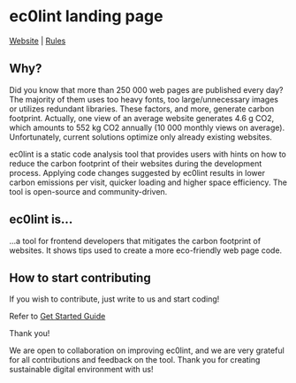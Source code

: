 # ec0lint landing page

[Website](http://ec0lint.com) |
[Rules](http://ec0lint.com/features)

## Why?
Did you know that more than 250 000 web pages are published every day? The majority of them uses too heavy fonts, too large/unnecessary images or utilizes redundant libraries. These factors, and more, generate carbon footprint. Actually, one view of an average website generates 4.6 g CO2, which amounts to 552 kg CO2 annually (10 000 monthly views on average). Unfortunately, current solutions optimize only already existing websites.

ec0lint is a static code analysis tool that provides users with hints on how to reduce the carbon footprint of their websites during the development process. Applying code changes suggested by ec0lint results in lower carbon emissions per visit, quicker loading and higher space efficiency. The tool is open-source and community-driven.

## ec0lint is...
...a tool for frontend developers that mitigates the carbon footprint of websites. It shows tips used to create a more eco-friendly web page code.

## How to start contributing

If you wish to contribute, just write to us and start coding!

Refer to [Get Started Guide](http://ec0lint.com/get-started)

Thank you!

We are open to collaboration on improving ec0lint, and we are very grateful for all contributions and feedback on the tool. Thank you for creating sustainable digital environment with us!
